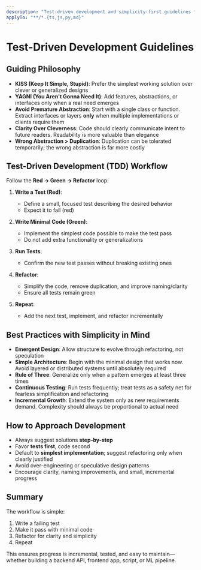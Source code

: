 ```yaml
---
description: "Test-driven development and simplicity-first guidelines for all code development"
applyTo: "**/*.{ts,js,py,md}"
---
```


# Test-Driven Development Guidelines

## Guiding Philosophy

- **KISS (Keep It Simple, Stupid)**: Prefer the simplest working solution over clever or generalized designs
- **YAGNI (You Aren't Gonna Need It)**: Add features, abstractions, or interfaces only when a real need emerges
- **Avoid Premature Abstraction**: Start with a single class or function. Extract interfaces or layers **only** when multiple implementations or clients require them
- **Clarity Over Cleverness**: Code should clearly communicate intent to future readers. Readability is more valuable than elegance
- **Wrong Abstraction > Duplication**: Duplication can be tolerated temporarily; the wrong abstraction is far more costly

## Test-Driven Development (TDD) Workflow

Follow the **Red → Green → Refactor** loop:

1. **Write a Test (Red)**:
   - Define a small, focused test describing the desired behavior
   - Expect it to fail (red)

2. **Write Minimal Code (Green)**:
   - Implement the simplest code possible to make the test pass
   - Do not add extra functionality or generalizations

3. **Run Tests**:
   - Confirm the new test passes without breaking existing ones

4. **Refactor**:
   - Simplify the code, remove duplication, and improve naming/clarity
   - Ensure all tests remain green

5. **Repeat**:
   - Add the next test, implement, and refactor incrementally

## Best Practices with Simplicity in Mind

- **Emergent Design**: Allow structure to evolve through refactoring, not speculation
- **Simple Architecture**: Begin with the minimal design that works now. Avoid layered or distributed systems until absolutely required
- **Rule of Three**: Generalize only when a pattern emerges at least three times
- **Continuous Testing**: Run tests frequently; treat tests as a safety net for fearless simplification and refactoring
- **Incremental Growth**: Extend the system only as new requirements demand. Complexity should always be proportional to actual need

## How to Approach Development

- Always suggest solutions **step-by-step**
- Favor **tests first**, code second
- Default to **simplest implementation**; suggest refactoring only when clearly justified
- Avoid over-engineering or speculative design patterns
- Encourage clarity, naming improvements, and small, incremental progress

## Summary

The workflow is simple:

1. Write a failing test
2. Make it pass with minimal code
3. Refactor for clarity and simplicity
4. Repeat

This ensures progress is incremental, tested, and easy to maintain—whether building a backend API, frontend app, script, or ML pipeline.
 
 